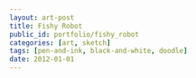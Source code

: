 ```yaml
---
layout: art-post
title: Fishy Robot
public_id: portfolio/fishy_robot
categories: [art, sketch]
tags: [pen-and-ink, black-and-white, doodle]
date: 2012-01-01
---
```

